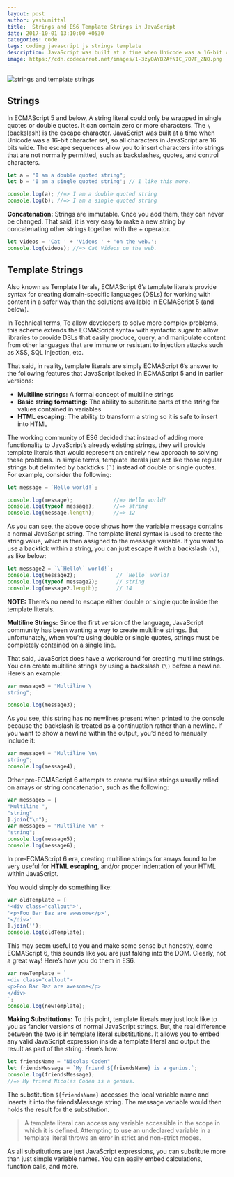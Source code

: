 ```yaml
---
layout: post
author: yashumittal
title:  Strings and ES6 Template Strings in JavaScript
date: 2017-10-01 13:10:00 +0530
categories: code
tags: coding javascript js strings template
description: JavaScript was built at a time when Unicode was a 16-bit character set, so all characters in JavaScript are 16 bits wide.
image: https://cdn.codecarrot.net/images/1-3zyOAYB2AfNIC_7O7F_ZNQ.png
---
```


![strings and template strings](https://cdn.codecarrot.net/images/1-3zyOAYB2AfNIC_7O7F_ZNQ.png)

## Strings

In ECMAScript 5 and below, A string literal could only be wrapped in single quotes or double quotes. It can contain zero or more characters. The `\` (backslash) is the escape character. JavaScript was built at a time when Unicode was a 16-bit character set, so all characters in JavaScript are 16 bits wide. The escape sequences allow you to insert characters into strings that are not normally permitted, such as backslashes, quotes, and control characters.

```js
let a = "I am a double quoted string";
let b = 'I am a single quoted string'; // I like this more.

console.log(a); //=> I am a double quoted string
console.log(b); //=> I am a single quoted string
```

**Concatenation:** Strings are immutable. Once you add them, they can never be changed. That said, it is very easy to make a new string by concatenating other strings together with the + operator.

```js
let videos = 'Cat ' + 'Videos ' + 'on the web.';
console.log(videos); //=> Cat Videos on the web.
```

## Template Strings

Also known as Template literals, ECMAScript 6’s template literals provide syntax for creating domain-specific languages (DSLs) for working with content in a safer way than the solutions available in ECMAScript 5 (and below).

In Technical terms, To allow developers to solve more complex problems, this scheme extends the ECMAScript syntax with syntactic sugar to allow libraries to provide DSLs that easily produce, query, and manipulate content from other languages that are immune or resistant to injection attacks such as XSS, SQL Injection, etc.

That said, in reality, template literals are simply ECMAScript 6’s answer to the following features that JavaScript lacked in ECMAScript 5 and in earlier versions:

* **Multiline strings:** A formal concept of multiline strings
* **Basic string formatting:** The ability to substitute parts of the string for values contained in variables
* **HTML escaping:** The ability to transform a string so it is safe to insert into HTML

The working community of ES6 decided that instead of adding more functionality to JavaScript’s already existing strings, they will provide template literals that would represent an entirely new approach to solving these problems. In simple terms, template literals just act like those regular strings but delimited by backticks ```(`)``` instead of double or single quotes. For example, consider the following:

```js
let message = `Hello world!`;

console.log(message);             //=> Hello world!
console.log(typeof message);      //=> string
console.log(message.length);      //=> 12
```

As you can see, the above code shows how the variable message contains a normal JavaScript string. The template literal syntax is used to create the string value, which is then assigned to the message variable. If you want to use a backtick within a string, you can just escape it with a backslash `(\)`, as like below:

```js
let message2 = `\`Hello\` world!`;
console.log(message2);             // `Hello` world!
console.log(typeof message2);      // string
console.log(message2.length);      // 14
```

**NOTE:** There’s no need to escape either double or single quote inside the template literals.

**Multiline Strings:** Since the first version of the language, JavaScript community has been wanting a way to create multiline strings. But unfortunately, when you’re using double or single quotes, strings must be completely contained on a single line.

That said, JavaScript does have a workaround for creating multiline strings. You can create multiline strings by using a backslash `(\)` before a newline. Here’s an example:

```js
var message3 = "Multiline \
string";

console.log(message3);
```

As you see, this string has no newlines present when printed to the console because the backslash is treated as a continuation rather than a newline. If you want to show a newline within the output, you’d need to manually include it:

```js
var message4 = "Multiline \n\
string";
console.log(message4);
```

Other pre-ECMAScript 6 attempts to create multiline strings usually relied on arrays or string concatenation, such as the following:

```js
var message5 = [
"Multiline ",
"string"
].join("\n");
var message6 = "Multiline \n" +
"string";
console.log(message5);
console.log(message6);
```

In pre-ECMAScript 6 era, creating multiline strings for arrays found to be very useful for **HTML escaping**, and/or proper indentation of your HTML within JavaScript.

You would simply do something like:

```js
var oldTemplate = [
'<div class="callout">',
'<p>Foo Bar Baz are awesome</p>',
'</div>'
].join('');
console.log(oldTemplate);
```

This may seem useful to you and make some sense but honestly, come ECMAScript 6, this sounds like you are just faking into the DOM. Clearly, not a great way! Here’s how you do them in ES6.

```js
var newTemplate = `
<div class="callout">
<p>Foo Bar Baz are awesome</p>
</div>
`;
console.log(newTemplate);
```

**Making Substitutions:** To this point, template literals may just look like to you as fancier versions of normal JavaScript strings. But, the real difference between the two is in template literal substitutions. It allows you to embed any valid JavaScript expression inside a template literal and output the result as part of the string. Here’s how:

```js
let friendsName = "Nicolas Coden"
let friendsMessage = `My friend ${friendsName} is a genius.`;
console.log(friendsMessage);
//=> My friend Nicolas Coden is a genius.
```

The substitution `${friendsName}` accesses the local variable name and inserts it into the friendsMessage string. The message variable would then holds the result for the substitution.

<blockquote>
A template literal can access any variable accessible in the scope in which it is defined. Attempting to use an undeclared variable in a template literal throws an error in strict and non-strict modes.
</blockquote>

As all substitutions are just JavaScript expressions, you can substitute more than just simple variable names. You can easily embed calculations, function calls, and more.
